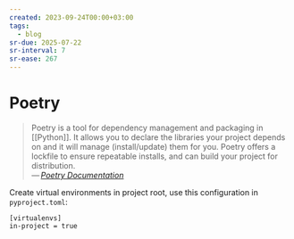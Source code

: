 ```yaml
---
created: 2023-09-24T00:00+03:00
tags:
  - blog
sr-due: 2025-07-22
sr-interval: 7
sr-ease: 267
---
```


# Poetry

> Poetry is a tool for dependency management and packaging in [[Python]]. It
> allows you to declare the libraries your project depends on and it will manage
> (install/update) them for you. Poetry offers a lockfile to ensure repeatable
> installs, and can build your project for distribution.\
> — <cite>[Poetry Documentation](https://python-poetry.org/docs/)</cite>

Create virtual environments in project root, use this configuration in
`pyproject.toml`:

    [virtualenvs]
    in-project = true

